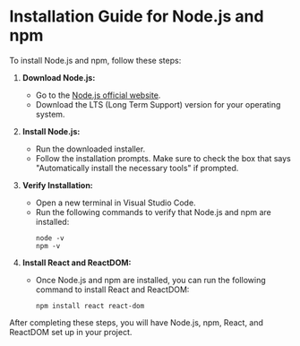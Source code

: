 # Installation Guide for Node.js and npm

To install Node.js and npm, follow these steps:

1. **Download Node.js:**
   - Go to the [Node.js official website](https://nodejs.org/).
   - Download the LTS (Long Term Support) version for your operating system.

2. **Install Node.js:**
   - Run the downloaded installer.
   - Follow the installation prompts. Make sure to check the box that says "Automatically install the necessary tools" if prompted.

3. **Verify Installation:**
   - Open a new terminal in Visual Studio Code.
   - Run the following commands to verify that Node.js and npm are installed:
     ```
     node -v
     npm -v
     ```

4. **Install React and ReactDOM:**
   - Once Node.js and npm are installed, you can run the following command to install React and ReactDOM:
     ```
     npm install react react-dom
     ```

After completing these steps, you will have Node.js, npm, React, and ReactDOM set up in your project.
